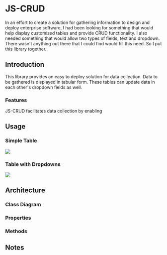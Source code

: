 # JS-CRUD
In an effort to create a solution for gathering information to design and deploy enterprise software, I had been looking for something that would help display customized tables and provide CRUD functionality. I also needed something that would allow two types of fields, text and dropdown. There wasn't anything out there that I could find would fill this need. So I put this library together.

## Introduction
This library provides an easy to deploy solution for data collection. Data to be gathered is displayed in tabular form. These tables can update data in each other's dropdown fields as well.

### Features
JS-CRUD facilitates data collection by enabling

## Usage

### Simple Table
[![](https://cldup.com/PsICeLpMUZ.PNG)]()

### Table with Dropdowns
[![](https://cldup.com/PydF1Cqx4M.PNG)]()

## Architecture

### Class Diagram

### Properties

### Methods

## Notes
